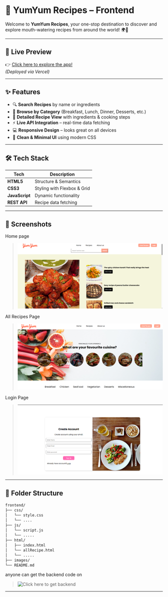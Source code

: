 # 🍲 YumYum Recipes – Frontend

Welcome to **YumYum Recipes**, your one-stop destination to discover and explore mouth-watering recipes from around the world! 🌍🍴


---

## 🚀 Live Preview

👉 [Click here to explore the app!](https://yum-yum-frontend.vercel.app/)  
*(Deployed via Vercel)*

---

## ✨ Features

- 🔍 **Search Recipes** by name or ingredients
- 📂 **Browse by Category** (Breakfast, Lunch, Dinner, Desserts, etc.)
- 📖 **Detailed Recipe View** with ingredients & cooking steps
- ⚡ **Live API Integration** – real-time data fetching
- 💻 **Responsive Design** – looks great on all devices
- 🎨 **Clean & Minimal UI** using modern CSS

---

## 🛠️ Tech Stack

| Tech         | Description              |
|--------------|--------------------------|
| **HTML5**    | Structure & Semantics    |
| **CSS3**     | Styling with Flexbox & Grid |
| **JavaScript** | Dynamic functionality   |
| **REST API** | Recipe data fetching     |

---

## 📸 Screenshots

Home page
> ![Home Page](/images/home_page.png)

All Recipes Page
> ![All Recipes ](/images/recipes_page.png)

Login Page
> ![Login page](/images/loginpage.png)

---

## 📁 Folder Structure

```plaintext
frontend/
├── css/
│   └── style.css
│   └── ....
├── js/
│   └── script.js
│   └── .....
├── html/
│   ├── index.html
│   └── allRecipe.html
│   └── .....
├── images/
└── README.md

```
anyone can get the backend code on 

> ![Click here to get backend](https://github.com/amnaafzal/Yumyum_backend.git)

-----


